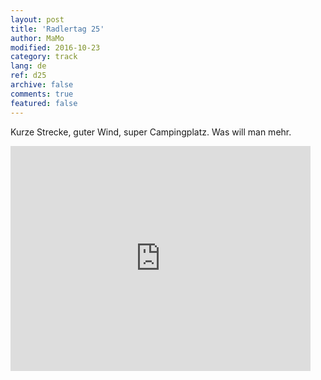 ```yaml
---   
layout: post 
title: 'Radlertag 25'  
author: MaMo 
modified: 2016-10-23
category: track 
lang: de 
ref: d25
archive: false 
comments: true 
featured: false 
--- 
```


 Kurze Strecke, guter Wind, super Campingplatz. Was will man mehr. 

<iframe width='480' height='360' src='http://track-kit.net/maps_s3/?v=embed&track=231942.gpx' frameborder='0' allowfullscreen></iframe>